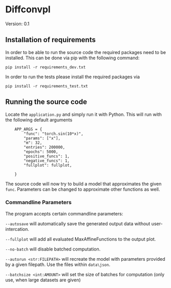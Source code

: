 # Diffconvpl

Version: 0.1

## Installation of requirements
In order to be able to run the source code the required packages need to be installed.
This can be done via pip with the following command:

`pip install -r requirements_dev.txt`

In order to run the tests please install the required packages via

`pip install -r requirements_test.txt`

## Running the source code

Locate the `application.py` and simply run it with Python. This will run with the following default arguments

        APP_ARGS = {
            "func": "torch.sin(10*x)",
            "params": ["x"],
            "m": 32,
            "entries": 200000,
            "epochs": 5000,
            "positive_funcs": 1,
            "negative_funcs": 1,
            "fullplot": fullplot,

        }


The source code will now try to build a model that approximates the given `func`. Parameters can be changed to approximate other functions as well.

### Commandline Parameters
The program accepts certain commandline parameters:

`--autosave` will automatically save the generated output data without user-intercation.

`--fullplot` will add all evaluated MaxAffineFunctions to the output plot.

`--no-batch` will disable batched computation.

`--autorun <str:FILEPATH>` will recreate the model with parameters provided by a given filepath. Use the files within `data\json`.

`--batchsize <int:AMOUNT>` will set the size of batches for computation (only use, when large datasets are given)
